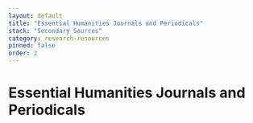 ```yaml
---
layout: default
title: "Essential Humanities Journals and Periodicals"
stack: "Secondary Sources"
category: research-resources
pinned: false
order: 2
---
```


<h1 class="page-title">Essential Humanities Journals and Periodicals</h1>

